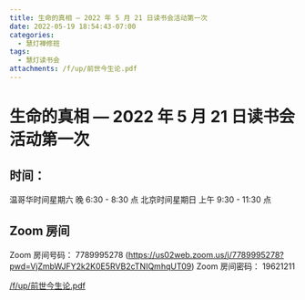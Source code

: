 ```yaml
---
title: 生命的真相 — 2022 年 5 月 21 日读书会活动第一次
date: 2022-05-19 18:54:43-07:00
categories:
  - 慧灯禅修班
tags:
  - 慧灯读书会
attachments: /f/up/前世今生论.pdf
---
```

# 生命的真相 — 2022 年 5 月 21 日读书会活动第一次

## 时间：

温哥华时间星期六 晚 6:30 - 8:30 点
北京时间星期日 上午 9:30 - 11:30 点

## Zoom 房间

Zoom 房间号码： 7789995278 (https://us02web.zoom.us/j/7789995278?pwd=VjZmbWJFY2k2K0E5RVB2cTNIQmhqUT09)
Zoom 房间密码： 19621211

[/f/up/前世今生论.pdf](/f/up/前世今生论.pdf)